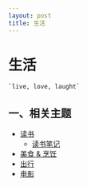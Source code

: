 ```yaml
---
layout: post
title: 生活
---
```


# 生活

```
`live, love, laught`
```

## 一、相关主题

* [读书](book.md)
	- [读书笔记](reading/README.md)
* [美食 & 烹饪](food_cook.md)
* [出行](trip.md)
* [电影](movie.md)